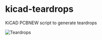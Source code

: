 # kicad-teardrops
KiCAD PCBNEW script to generate teardrops

![Teardrops](https://pbs.twimg.com/media/Brp7OYHIEAA-imY.png)
